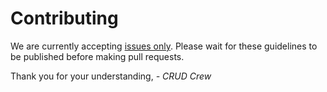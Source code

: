 # Contributing

We are currently accepting <ins>issues only</ins>. Please wait for these guidelines to be published before making pull requests.

Thank you for your understanding, 
<cite>- CRUD Crew</cite>
